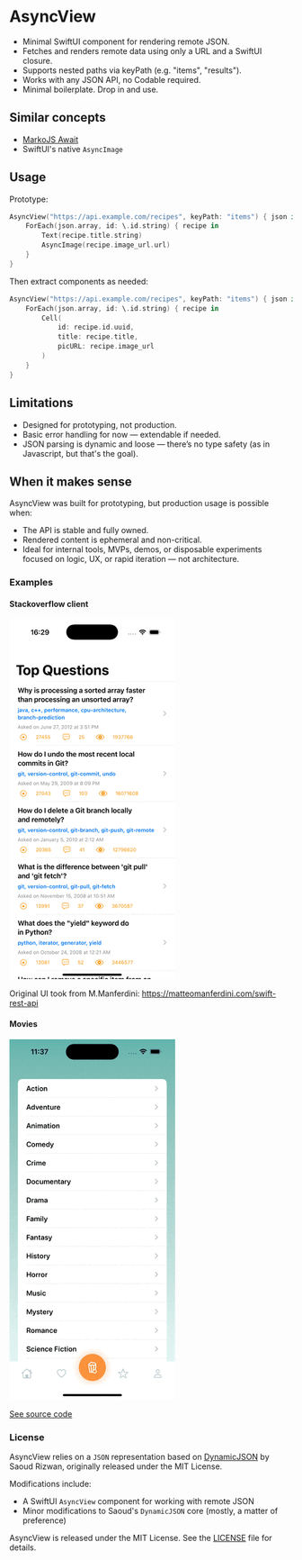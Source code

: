 # AsyncView

- Minimal SwiftUI component for rendering remote JSON.
- Fetches and renders remote data using only a URL and a SwiftUI closure.
- Supports nested paths via keyPath (e.g. "items", "results").
- Works with any JSON API, no Codable required.
- Minimal boilerplate. Drop in and use.


## Similar concepts

- [MarkoJS Await](https://markojs.com/docs/core-tags/#await)
- SwiftUI's native `AsyncImage`

## Usage

Prototype:

```swift
AsyncView("https://api.example.com/recipes", keyPath: "items") { json in
    ForEach(json.array, id: \.id.string) { recipe in
        Text(recipe.title.string)
        AsyncImage(recipe.image_url.url)
    }
}
```

Then extract components as needed:

```swift
AsyncView("https://api.example.com/recipes", keyPath: "items") { json in
    ForEach(json.array, id: \.id.string) { recipe in
        Cell(
            id: recipe.id.uuid, 
            title: recipe.title, 
            picURL: recipe.image_url
        )
    }
}
```

## Limitations

- Designed for prototyping, not production.
- Basic error handling for now — extendable if needed.
- JSON parsing is dynamic and loose — there’s no type safety (as in Javascript, but that's the goal).

## When it makes sense

AsyncView was built for prototyping, but production usage is possible when:

- The API is stable and fully owned.
- Rendered content is ephemeral and non-critical.
- Ideal for internal tools, MVPs, demos, or disposable experiments focused on logic, UX, or rapid iteration — not architecture.

### Examples

#### Stackoverflow client

![](stackoverflow.gif)

Original UI took from M.Manferdini: https://matteomanferdini.com/swift-rest-api

#### Movies

![](movies.gif)

[See source code](https://github.com/crisfeim/app-movies)

### License

AsyncView relies on a `JSON` representation based on [DynamicJSON](https://github.com/saoudrizwan/DynamicJSON) by Saoud Rizwan, originally released under the MIT License.

Modifications include:
- A SwiftUI `AsyncView` component for working with remote JSON
- Minor modifications to Saoud's `DynamicJSON` core (mostly, a matter of preference)

AsyncView is released under the MIT License. See the [LICENSE](./LICENSE) file for details.
